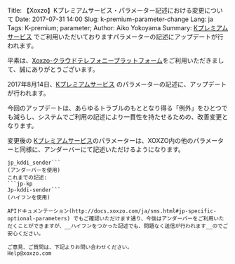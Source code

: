 Title: 【Xoxzo】Kプレミアムサービス・パラメーター記述における変更について
Date: 2017-07-31 14:00
Slug: k-premium-parameter-change
Lang: ja
Tags: K-premium; parameter;
Author: Aiko Yokoyama
Summary: [Kプレミアムサービス](https://help.xoxzo.com/ja/xoxzo-cloud-telephony-platform/articles/the-k-premium-service/) でご利用いただいておりますパラメーターの記述にアップデートが行われます。


平素は、[Xoxzo-クラウドテレフォニープラットフォーム](https://www.xoxzo.com/ja/)をご利用いただきまして、誠にありがとうございます。


2017年8月14日、[Kプレミアムサービス](https://help.xoxzo.com/ja/xoxzo-cloud-telephony-platform/articles/the-k-premium-service/) のパラメーターの記述に、アップデートが行われます。

今回のアップデートは、あらゆるトラブルのもととなり得る「例外」をひとつでも減らし、システムでご利用の記述により一貫性を持たせるための、改善変更となります。

変更後の [Kプレミアムサービス](https://help.xoxzo.com/ja/xoxzo-cloud-telephony-platform/articles/the-k-premium-service/)のパラメーターは、XOXZO内の他のパラメーターと同様に、アンダーバーにて記述いただけるようになります。
```jp_kp
jp_kddi_sender```
(アンダーバーを使用)
これまでの記述:
```jp-kp
Jp-kddi-sender```
(ハイフンを使用)

APIドキュメンテーション(http://docs.xoxzo.com/ja/sms.html#jp-specific-optional-parameters) でもご確認いただけます通り、今後はアンダーバーをご利用いただくことができますが、__ハイフンをつかった記述でも、問題なく送信が行われます__のでご安心ください。

ご意見、ご質問は、下記よりお問い合わせください。
Help@xoxzo.com

